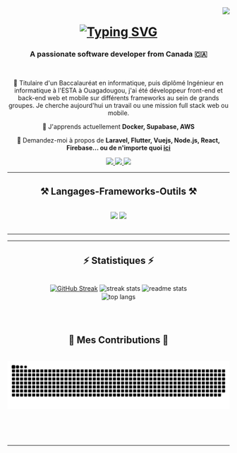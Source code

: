 <img align="right" src="https://visitor-badge.laobi.icu/badge?page_id=lilraz70.lilraz70" />

<h1 align="center">
    <a href="https://git.io/typing-svg"><img src="https://readme-typing-svg.herokuapp.com?font=Fira+Code&pause=1000&random=false&width=435&lines=Salut++%F0%9F%91%8B+;je+suis+MAHAMADOU+ALI+Abdoul+razak+!" alt="Typing SVG" /></a>
</h1>

<h3 align="center">A passionate software developer from Canada 🇨🇦</h3>

<br/>

<div align="center">
 
 🔭 Titulaire d'un Baccalauréat en informatique, puis diplômé Ingénieur
en informatique à l'ESTA à Ouagadougou, j'ai été développeur
front-end et back-end web et mobile sur différents frameworks au
sein de grands groupes. Je cherche aujourd'hui un travail ou une
mission full stack web ou mobile.

🌱 J'apprends actuellement **Docker, Supabase, AWS**

💬 Demandez-moi à propos de **Laravel, Flutter, Vuejs, Node.js, React, Firebase... ou de n'importe quoi [ici](https://github.com/lilraz70/lilraz70/issues)**

 </div>
 
<div align="center"> 
  <a href="mailto:abdoulrazakmaali@gmail.com">
    <img src="https://img.shields.io/badge/Gmail-333333?style=for-the-badge&logo=gmail&logoColor=red" />
  </a>
  <a href="https://www.linkedin.com/in/mahamadoualiabdoulrazak/" target="_blank">
    <img src="https://img.shields.io/badge/LinkedIn-0077B5?style=for-the-badge&logo=linkedin&logoColor=white" target="_blank" />
  </a>
  <a href="https://lilraz70.github.io" target="_blank">
     <img src="https://img.shields.io/badge/Portfolio-FF5722?style=for-the-badge&logo=todoist&logoColor=white" target="_blank" /> <!-- sqlite, safari, google-chrome are other good icon options -->
  </a>
</div>

 <hr/>
 
<h2 align="center">⚒️ Langages-Frameworks-Outils ⚒️</h2>
<br/>
<div align="center">
   <img src="https://skillicons.dev/icons?i=laravel,flutter,vuejs,react,nodejs,bootstrap,mui,html,css,vscode,github,figma,tailwind,git" />
  <img src="https://skillicons.dev/icons?i=php,dart,javascript,typescript,python,express,firebase,mongodb,c,java,
postgresql,mysql,flask,androidstudio," /><br>


</div>

<br/>
<hr/>

<hr/>

<h2 align="center">⚡ Statistiques ⚡</h2>
<br>
<div align=center>
    <a href="https://git.io/streak-stats"><img src="https://streak-stats.demolab.com?user=lilraz70&theme=dark&hide_border=true&locale=fr" alt="GitHub Streak" /></a>
    <img width=390 src="https://github-readme-streak-stats-salesp07.vercel.app/?user=salesp07&count_private=true&theme=react&border_radius=10" alt="streak stats"/>
  <img width=390 src="https://github-readme-stats.vercel.app/api?username=lilraz70&count_private=true&show_icons=true&theme=react&rank_icon=github&border_radius=10" alt="readme stats" />
  <br/>
  <img width=325 align="center" src="https://github-readme-stats.vercel.app/api/top-langs/?username=lilraz70&hide=HTML&langs_count=8&layout=compact&theme=react&border_radius=10&size_weight=0.5&count_weight=0.5&exclude_repo=github-readme-stats" alt="top langs" />
</div>


<br/><br/>
<div align="center">
  <h2>🐍 Mes Contributions 🐍</h2>
  <br>
  <img alt="snake eating my contributions" src="https://raw.githubusercontent.com/lilraz70/lilraz70/output/github-contribution-grid-snake.svg" />
  
  <br/><br/><br/>
</div>


<hr/>

<br/>

<!--
<div align="center">
 <a href='https://ko-fi.com/mahamadoualiabdoulrazak' target='_blank'><img height='64' style='border:0px;height:64px;' src='https://storage.ko-fi.com/cdn/kofi1.png?v=3' border='0' alt='Buy Me a Coffee at ko-fi.com' /></a>
</div>
-->

<br/>
